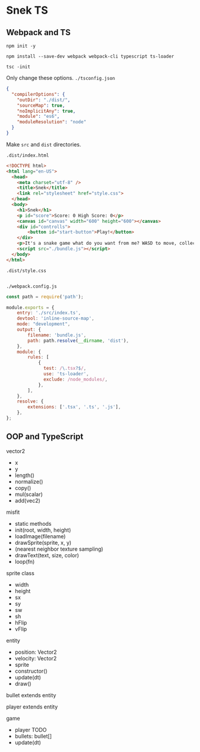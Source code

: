 # Snek TS

## Webpack and TS

`npm init -y`

`npm install --save-dev webpack webpack-cli typescript ts-loader`

`tsc -init`

Only change these options.
`./tsconfig.json`
```json
{
  "compilerOptions": {
    "outDir": "./dist/",
    "sourceMap": true, 
    "noImplicitAny": true,
    "module": "es6",
    "moduleResolution": "node"
  }
}
```

Make `src` and `dist` directories.

`.dist/index.html`
```html
<!DOCTYPE html>
<html lang="en-US">
  <head>
    <meta charset="utf-8" />
    <title>Snek</title>
    <link rel="stylesheet" href="style.css">
  </head>
  <body>
    <h1>Snek</h1>
    <p id="score">Score: 0 High Score: 0</p>
    <canvas id="canvas" width="600" height="600"></canvas>
    <div id="controlls">
        <button id="start-button">Play!</button>
    </div>
    <p>It's a snake game what do you want from me? WASD to move, collect as many fruit as you can before you die.</p>
    <script src="./bundle.js"></script>
  </body>
</html>

```

`.dist/style.css`
```css
```

`./webpack.config.js`
```js
const path = require('path');

module.exports = {
    entry: './src/index.ts',
    devtool: 'inline-source-map',
    mode: "development",
    output: {
        filename: 'bundle.js',
        path: path.resolve(__dirname, 'dist'),
    },
    module: {
        rules: [
            {
              test: /\.tsx?$/,
              use: 'ts-loader',
              exclude: /node_modules/,
            },
        ],
    },
    resolve: {
        extensions: ['.tsx', '.ts', '.js'],
    },
};
```

## OOP and TypeScript

vector2
- x
- y
- length()
- normalize()
- copy()
- mul(scalar)
- add(vec2)

misfit
- static methods
- init(root, width, height)
- loadImage(filename)
- drawSprite(sprite, x, y)
- (nearest neighbor texture sampling)
- drawText(text, size, color)
- loop(fn)

sprite class
- width
- height
- sx
- sy
- sw
- sh
- hFlip
- vFlip

entity
- position: Vector2
- velocity: Vector2
- sprite
- constructor()
- update(dt)
- draw()

bullet extends entity

player extends entity

game
- player TODO
- bullets: bullet[]
- update(dt)
